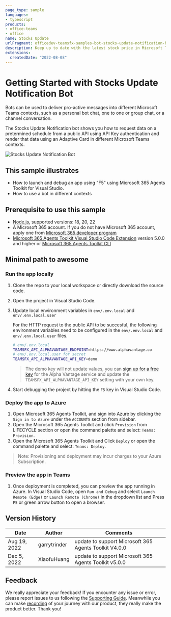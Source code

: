 ```yaml
---
page_type: sample
languages:
- typescript
products:
- office-teams
- office
name: Stocks Update
urlFragment: officedev-teamsfx-samples-bot-stocks-update-notification-bot
description: Keep up to date with the latest stock price in Microsoft Teams.
extensions:
  createdDate: "2022-08-08"
---
```

# Getting Started with Stocks Update Notification Bot

Bots can be used to deliver pro-active messages into different Microsoft Teams contexts, such as a personal bot chat, one to one or group chat, or a channel conversation.

The Stocks Update Notification bot shows you how to request data on a pretermined schedule from a public API using API Key authentication and render that data using an Adaptive Card in different Microsoft Teams contexts.

![Stocks Update Notification Bot](assets/sampleDemo.png)

## This sample illustrates
- How to launch and debug an app using "F5" using Microsoft 365 Agents Toolkit for Visual Studio.
- How to use a bot in different contexts

## Prerequisite to use this sample
- [Node.js](https://nodejs.org/), supported versions: 18, 20, 22
- A Microsoft 365 account. If you do not have Microsoft 365 account, apply one from [Microsoft 365 developer program](https://developer.microsoft.com/en-us/microsoft-365/dev-program)
- [Microsoft 365 Agents Toolkit Visual Studio Code Extension](https://aka.ms/teams-toolkit) version 5.0.0 and higher or [Microsoft 365 Agents Toolkit CLI](https://aka.ms/teams-toolkit-cli)


## Minimal path to awesome
### Run the app locally
1. Clone the repo to your local workspace or directly download the source code.
1. Open the project in Visual Studio Code.
1. Update local environment variables in `env/.env.local` and `env/.env.local.user`

	 For the HTTP request to the public API to be succesful, the following environment variables need to be configured in the `env/.env.local` and `env/.env.local.user` files.

	 ```sh
	 # env/.env.local
	 TEAMSFX_API_ALPHAVANTAGE_ENDPOINT=https://www.alphavantage.co
	 # env/.env.local.user for secret
	 TEAMSFX_API_ALPHAVANTAGE_API_KEY=demo
	 ```
   > The demo key will not update values, you can [sign up for a free key](https://www.alphavantage.co/support/#api-key) for the Alpha Vantage service and update the `TEAMSFX_API_ALPHAVANTAGE_API_KEY` setting with your own key.
1. Start debugging the project by hitting the `F5` key in Visual Studio Code.

### Deploy the app to Azure
1. Open Microsoft 365 Agents Toolkit, and sign into Azure by clicking the `Sign in to Azure` under the `ACCOUNTS` section from sidebar.
1. Open the Microsoft 365 Agents Toolkit and click `Provision` from LIFECYCLE section or open the command palette and select: `Teams: Provision`.
1. Open the Microsoft 365 Agents Toolkit and Click `Deploy` or open the command palette and select: `Teams: Deploy`.
> Note: Provisioning and deployment may incur charges to your Azure Subscription.

### Preview the app in Teams
1. Once deployment is completed, you can preview the app running in Azure. In Visual Studio Code, open `Run and Debug` and select `Launch Remote (Edge)` or `Launch Remote (Chrome)` in the dropdown list and Press `F5` or green arrow button to open a browser.

## Version History
| Date         | Author        | Comments                               |
| ------------ | ------------- | -------------------------------------- |
| Aug 19, 2022 | garrytrinder  | update to support Microsoft 365 Agents Toolkit V4.0.0 |
| Dec 5, 2022  | XiaofuHuang   | update to support Microsoft 365 Agents Toolkit v5.0.0 |

## Feedback
We really appreciate your feedback! If you encounter any issue or error, please report issues to us following the [Supporting Guide](https://github.com/OfficeDev/TeamsFx-Samples/blob/dev/SUPPORT.md). Meanwhile you can make [recording](https://aka.ms/teamsfx-record) of your journey with our product, they really make the product better. Thank you!